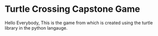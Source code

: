 # Turtle Crossing Capstone Game
Hello Everybody,
This is the game from which is created using the turtle library in the python langauge.
